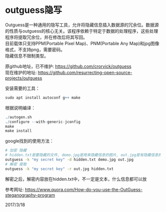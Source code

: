# outguess隐写

Outguess是一种通用的隐写工具，允许将隐藏信息插入数据源的冗余位。数据源的性质与outguess的核心无关。该程序依赖于特定于数据的处理程序，这些处理程序将提取冗余位，并在修改后将其写回。  
目前载体只支持PPM(Portable Pixel Map)、PNM(Portable Any Map)和jpg图像格式，不支持png，需要密码。  
隐藏信息不限制类型。  

原github地址，已不维护: https://github.com/crorvick/outguess  
现在维护的地址: https://github.com/resurrecting-open-source-projects/outguess  

安装需要的工具：  
```r
sudo apt install autoconf g++ make
```

根据说明编译：  
```r
./autogen.sh
./configure --with-generic-jconfig
make
make install
```

google找到的使用方法：  
```sh
# 加密 隐藏
# hidden.txt是要隐藏的文件, demo.jpg是用来隐藏信息的图片, out.jpg是有隐藏信息的图片  
outguess -k "my secret key" -d hidden.txt demo.jpg out.jpg
# 解密 提取
outguess -k "my secret key" -r out.jpg hidden.txt
```
解密之后，解密内容放在hidden.txt中，不一定是文本，什么信息都可以放  


参考网址: https://www.quora.com/How-do-you-use-the-OutGuess-steganography-program  


2017/3/18  
